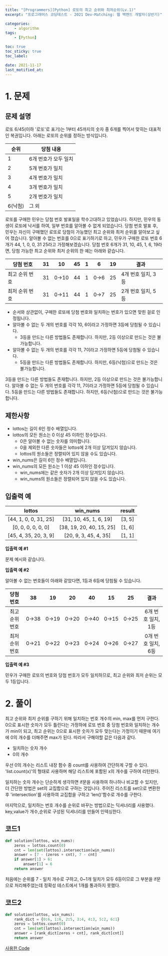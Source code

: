 ```yaml
---
title: "[Programmers][Python] 로또의 최고 순위와 최저순위(Lv.1)"
excerpt: "프로그래머스 코딩테스트 - 2021 Dev-Matching: 웹 백엔드 개발자(상반기)"

categories:
    - algorithm
tags:
    - [Python]

toc: true
toc_sticky: true
toc_label:

date: 2021-11-17
last_motified_at:
---
```


# 1. 문제

## 문제 설명
로또 6/45(이하 '로또'로 표기)는 1부터 45까지의 숫자 중 6개를 찍어서 맞히는 대표적인 복권입니다. 아래는 로또의 순위를 정하는 방식입니다.

순위|당첨 내용
---|---
1|6개 번호가 모두 일치
2|5개 번호가 일치
3|4개 번호가 일치
4|3개 번호가 일치
5|2개 번호가 일치
6(낙첨)|그 외

로또를 구매한 민우는 당첨 번호 발표일을 학수고대하고 있었습니다. 하지만, 민우의 동생이 로또에 낙서를 하여, 일부 번호를 알아볼 수 없게 되었습니다. 당첨 번호 발표 후, 민우는 자신이 구매했던 로또로 당첨이 가능했던 최고 순위와 최저 순위를 알아보고 싶어 졌습니다.
알아볼 수 없는 번호를 0으로 표기하기로 하고, 민우가 구매한 로또 번호 6개가 44, 1, 0, 0, 31 25라고 가정해보겠습니다. 당첨 번호 6개가 31, 10, 45, 1, 6, 19라면, 당첨 가능한 최고 순위와 최저 순위의 한 예는 아래와 같습니다.

당첨 번호|31|10|45|1|6|19|결과
---|---|---|---|---|---|---|---
최고 순위 번호|31|0→10|44|1|0→6|25|4개 번호 일치, 3등
최저 순위 번호|31|0→11|44|1|0→7|25|2개 번호 일치, 5등

- 순서와 상관없이, 구매한 로또에 당첨 번호와 일치하는 번호가 있으면 맞힌 걸로 인정됩니다.
- 알아볼 수 없는 두 개의 번호를 각각 10, 6이라고 가정하면 3등에 당첨될 수 있습니다.
    - 3등을 만드는 다른 방법들도 존재합니다. 하지만, 2등 이상으로 만드는 것은 불가능합니다.
- 알아볼 수 없는 두 개의 번호를 각각 11, 7이라고 가정하면 5등에 당첨될 수 있습니다.
    - 5등을 만드는 다른 방법들도 존재합니다. 하지만, 6등(낙첨)으로 만드는 것은 불가능합니다.
   
3등을 만드는 다른 방법들도 존재합니다. 하지만, 2등 이상으로 만드는 것은 불가능합니다.
알아볼 수 없는 두 개의 번호를 각각 11, 7이라고 가정하면 5등에 당첨될 수 있습니다.
5등을 만드는 다른 방법들도 존재합니다. 하지만, 6등(낙첨)으로 만드는 것은 불가능합니다.

## 제한사항
- lottos는 길이 6인 정수 배열입니다.
- lottos의 모든 원소는 0 이상 45 이하인 정수입니다.
    - 0은 알아볼 수 없는 숫자를 의미합니다.
    - 0을 제외한 다른 숫자들은 lottos에 2개 이상 담겨있지 않습니다.
    - lottos의 원소들은 정렬되어 있지 않을 수도 있습니다.
- win_nums은 길이 6인 정수 배열입니다.
- win_nums의 모든 원소는 1 이상 45 이하인 정수입니다.
    - win_nums에는 같은 숫자가 2개 이상 담겨있지 않습니다.
    - win_nums의 원소들은 정렬되어 있지 않을 수도 있습니다.

## 입출력 예
|lottos|win_nums|result|
|:---:|:---:|:---:|
|[44, 1, 0, 0, 31, 25]|[31, 10, 45, 1, 6, 19]|[3, 5]|
|[0, 0, 0, 0, 0, 0]|[38, 19, 20, 40, 15, 25]|[1, 6]|
|[45, 4, 35, 20, 3, 9]|[20, 9, 3, 45, 4, 35]|[1, 1]|

**입출력 예 #1**

문제 예시와 같습니다.

**입출력 예 #2**

알아볼 수 없는 번호들이 아래와 같았다면, 1등과 6등에 당첨될 수 있습니다.

|당첨 번호|38|19|20|40|15|25|결과|
|:---:|:---:|:---:|:---:|:---:|:---:|:---:|:---:|
|최고 순위 번호|0→38|0→19|0→20|0→40|0→15|0→25|6개 번호 일치, 1등|
|최저 순위 번호|0→21|0→22|0→23|0→24|0→26|0→27|0개 번호 일치, 6등|

**입출력 예 #3**

민우가 구매한 로또의 번호와 당첨 번호가 모두 일치하므로, 최고 순위와 최저 순위는 모두 1등입니다.

# 2. 풀이
최고 순위와 최저 순위를 구하기 위해 일치하는 번호 개수의 min, max를 먼저 구한다. 0으로 표시한 숫자가 모두 틀린다는 가정하에 로또 번호 중 당첨 번호와 일치하는 개수가 min이 되고, 최고 순위는 0으로 표시한 숫자가 모두 맞는다는 가정이기 때문에 여기에 0의 개수를 더해주면 max가 된다. 따라서 구해야할 값은 다음과 같다.

- 일치하는 숫자 개수
- 0의 개수

우선 0의 개수는 리스트 내장 함수 중 count를 사용하여 간단하게 구할 수 있다. 'list.count(x)'의 형태로 사용하며 해당 리스트에 포함된 x의 개수를 구하여 리턴한다.

일치하는 숫자 개수는 단순하게 생각하면 if문을 사용하여 하나하나 비교할 수 있지만, 더 간단한 방법은 set의 교집합으로 구하는 것입니다. 주어진 리스트를 set으로 변환한 후 'intersection'를 사용하여 교집합을 구하고 'len()'함수로 개수를 구한다.

마지막으로, 일치하는 번호 개수를 순위로 바꾸는 방법으로는 딕셔너리를 사용했다. key,value가 개수,순위로 구성된 딕셔너리를 만들어 인덱싱한다.

## 코드1
```py
def solution(lottos, win_nums):
    zeros = lottos.count(0)
    cnt = len(set(lottos).intersection(win_nums))
    answer = [7 - (zeros + cnt), 7 - cnt]
    if answer[1] > 6:
        answer[1] = 6
    return answer
```
처음에는 순위를 7 - 일치 개수로 구하고, 0~1개 일치가 모두 6등이므로 그 부분을 if문으로 처리해주었는데 정확성 테스트에서 1개를 통과하지 못했다.

## 코드2
```py
def solution(lottos, win_nums):
    rank_dict = {0:6, 1:6, 2:5, 3:4, 4:3, 5:2, 6:1}
    zeros = lottos.count(0)
    cnt = len(set(lottos).intersection(win_nums))
    answer = [rank_dict[zeros + cnt], rank_dict[cnt]]
    return answer
```

[사용한 Code](https://github.com/rim-i/algorithms/blob/main/%5BLv.1%5D%20%EB%A1%9C%EB%98%90%EC%9D%98%20%EC%B5%9C%EA%B3%A0%20%EC%88%9C%EC%9C%84%EC%99%80%20%EC%B5%9C%EC%A0%80%20%EC%88%9C%EC%9C%84.ipynb)